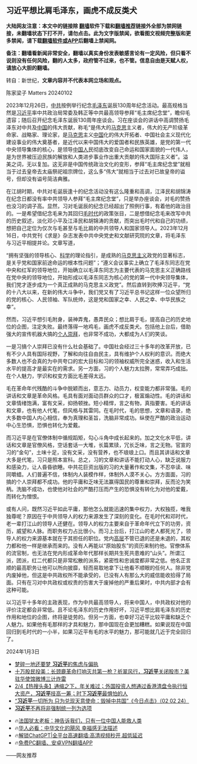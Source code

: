  <!-- 面包屑导航 --> <h2>习近平想比肩毛泽东，画虎不成反类犬</h2> <p class="notice"><b>大陆网友注意：本文中的链接除 <a href="https://github.com/bannedbook/fanqiang" >翻墙</a>软件下载和<a href="https://github.com/killgcd/justmysocks/blob/master/README.md">翻墙推荐</a>链接外全部为禁网链接，未翻墙状态下打不开，请勿点击。此为文字版禁闻，欲看图文视频完整版和更多禁闻，请下载<a href="https://github.com/bannedbook/fanqiang">翻墙软件或APP</a>后翻墙上禁闻网。</p><p>备注：翻墙看新闻非常安全，翻墙以真实身份发表敏感言论有一定风险，但只看不说则没有任何风险，翻的人太多，政府管不过来，也不管。信息自由是天赋人权，请放心大胆的翻墙。</b></p>  <div class="entry"> <p>转自：新世纪，<strong>文章内容并不代表本网立场和观点。</strong></p> <p> 陈家梁子 Matters 20240102</p> <p>2023年12月26日&#65292;<a href="https://www.bannedbook.org/bnews/tag/%e4%b8%ad%e5%85%b1/" class="st_tag internal_tag" rel="tag" title="标签 中共 下的日志">中共</a>按例举行纪念<a href="https://www.bannedbook.org/bnews/tag/%e6%af%9b%e6%b3%bd%e4%b8%9c/" class="st_tag internal_tag" rel="tag" title="标签 毛泽东 下的日志">毛泽东</a>诞辰130周年纪念活动&#12290;最高规格当然是<a href="https://www.bannedbook.org/bnews/tag/%e4%b9%a0%e8%bf%91%e5%b9%b3/" class="st_tag internal_tag" rel="tag" title="标签 习近平 下的日志">习近平</a>率中共政治局常委及韩正等中共最高领导参拜&#8220;毛主席纪念堂&#8221;&#65292;瞻仰毛遗容&#65307;随后召开纪念毛泽东诞辰130周年座谈会&#12290;习在座谈会的讲话中高调赞扬毛泽东对中共及<span class='wp_keywordlink_affiliate'><a href="https://www.bannedbook.org/" title="中国" target="_blank">中国</a></span>的伟大贡献&#65292;称毛&#8220;是伟大的<span class='wp_keywordlink'><a href="https://www.bannedbook.org/forum2/topic105.html" title="《马克思的成魔之路》" target="_blank">马克思</a></span>主义者&#65292;伟大的无产阶级革命家&#12289;战略家&#12289;理论家&#65292;是<a href="https://www.bannedbook.org/bnews/tag/%e9%a9%ac%e5%85%8b%e6%80%9d/" class="st_tag internal_tag" rel="tag" title="标签 马克思 下的日志">马克思</a>主义<a href="https://www.bannedbook.org/bnews/tag/%E4%B8%AD%E5%9B%BD/" class="st_tag internal_tag" rel="tag" title="标签 中国 下的日志">中国</a>化的伟大开拓者&#12289;中国社会主义现代化建设事业的伟大奠基者&#65292;是近代以来中国伟大的爱国者和民族英雄&#65292;是党的第一代中央领导集体的核心&#65292;是领导<a href="https://www.bannedbook.org/bnews/tag/%e4%b8%ad%e5%9b%bd%e4%ba%ba/" class="st_tag internal_tag" rel="tag" title="标签 中国人 下的日志">中国人</a>民彻底改变自己命运和国家面貌的一代伟人&#65292;是为世界被压迫民族的解放和人类进步事业作出重大贡献的伟大国际主义者&#8221;&#12290;溢美之词&#65292;无以复加&#12290;这无非是中国传统政治文化的变形&#65292;参拜&#8220;毛主席纪念堂&#8221;就相当于过去皇帝去太庙祭祀祖宗牌位&#65292;这么多&#8220;伟大&#8221;就相当于过去对已故皇帝的谥号&#65292;但却没有谥号简洁典雅&#12290;</p> <p><figure><picture><source srcset="https://imagedelivery.net/kDRCweMmqLnTPNlbum-pYA/prod/embed/19ad47fc-c01e-4d26-92f2-388e1cd6635f.jpeg/w=1376,h=5504,fit=scale-down"></source></picture><figcaption></figcaption></figure> <p>在江胡时期&#65292;中共对毛诞辰逢十的纪念活动没有这么隆重和高调&#65292;江泽民和胡锦涛在纪念日都没有率中共领导人参拜&#8220;毛主席纪念堂&#8221;&#65292;只是举办座谈会&#65292;对毛的赞扬也没习的调子高&#12290;显然&#65292;习对毛诞辰的纪念已经超出了照例行事&#65292;有着他的政治目的&#12290;一是希望借纪念毛来为其回归<a href="https://www.bannedbook.org/bnews/tag/%E6%AF%9B%E6%97%B6%E4%BB%A3/" class="st_tag internal_tag" rel="tag" title="标签 毛时代 下的日志">毛时代</a>的政策张目&#65292;二是想借纪念毛来改写中共的历史叙述&#65292;淡化邓小平及江泽民和胡锦涛的贡献&#65292;而突出毛时代和自己的功绩&#65292;想把自己定位为仅次与毛甚至与毛比肩的中共领导人和国家领导人&#12290;2023年12月16日&#65292;中共党刊&#12298;求是&#12299;杂志发表中共中央党史和文献研究院的文章&#65292;将毛泽东与习近平相提并论&#12290;文章写道&#65292;</p> <p><p>&#8220;拥有坚强的领导核心&#12289;<span class='wp_keywordlink'><a href="https://www.bannedbook.org/forum11/topic309.html" title="禁片：“科学”的棍子" target="_blank">科学</a></span>的理论指引&#65292;是成熟的<a href="https://www.bannedbook.org/bnews/tag/%e9%a9%ac%e5%85%8b%e6%80%9d%e4%b8%bb%e4%b9%89/" class="st_tag internal_tag" rel="tag" title="标签 马克思主义 下的日志">马克思主义</a>政党的显著标志&#65292;是关乎党和国家前途命运的根本性问题&#8221;&#65307;&#8220;遵义会议事实上确立了毛泽东同志在党中央和红军的领导地位&#65292;开始确立以毛泽东同志为主要代表的马克思主义正确路线在党中央的领导地位&#65292;开始形成以毛泽东同志为核心的党的第一代中央领导集体&#65292;我们党才逐步成为一个真正成熟的马克思主义政党&#8221;&#12290;然后直转到吹捧习近平&#65292;&#8220;党的十八大以来&#65292;在新的伟大斗争中&#65292;我们党又有了习近平总书记这样一位众望所归的党的核心&#12289;人民领袖&#12289;军队统帅&#65292;这是党和国家之幸&#12289;人民之幸&#12289;中华民族之幸&#8221;&#12290;&nbsp;</p> <p>然而&#65292;习近平想引毛附身&#65292;装神弄鬼&#65292;愚弄民众&#65307;想比肩于毛&#65292;提高自己的历史地位的企图&#65292;注定失败&#12290;最终落得一地鸡毛&#65292;画虎不成反类犬&#12290;包括他上台后&#65292;借助强大的宣传机器大搞的<a href="https://www.bannedbook.org/bnews/tag/%E4%B8%AA%E4%BA%BA%E5%B4%87%E6%8B%9C/" class="st_tag internal_tag" rel="tag" title="标签 个人崇拜 下的日志">个人崇拜</a>&#65292;也非常不成功&#65292;大都成为人们的笑谈&#12290;&nbsp;</p>  <p>一是习搞个人崇拜已没有什么社会基础了&#12290;中国社会经过三十多年的改革开放&#65292;已有不少人具有国际视野&#65292;了解和向往自由民主&#65292;具有维护个人权利的意识&#12290;而绝大多数人也不会真的为中共夸口的宏大目标和习的领袖权威所完全迷惑&#65292;收入和生活水平的提高才是最实在的需求&#12290;另一方面&#65292;习的个人魅力太拉胯&#65292;常常弄巧成拙&#12290;在个人魅力&#65292;学识和权变方面比毛差得太远&#12290;&nbsp;</p> <p>毛在革命年代残酷的斗争中脱颖而出&#65292;意志力&#12289;动员力&#65292;权变能力都非常强&#12290;毛的讲话和文章是革命风格&#12290;毛具有面对面动员群众的口才&#65292;极富煽动性&#12290;毛的讲话和文章情绪饱满&#65292;富有文采&#65292;抑扬顿挫&#12290;短小精悍&#65292;言之有物&#65292;真指要害&#12290;毛的讲话和文章&#65292;也有他人代笔&#65292;但风格与其雷同&#12290;在毛时代&#65292;毛的思想&#65292;文章和语录&#65292;绝大多数中国人内心相信&#65292;奉为真理和圣旨&#65292;洗脑非常成功&#12290;纵使在严酷的政治运动中心生恐惧&#65292;恐惧也转化为爱戴&#12290;&nbsp;</p> <p>而习近平是在官僚体制中循规蹈矩&#65292;勾心斗角中成长起来的&#12290;加之文化水平低&#65292;讲话和文章是官僚风格&#65292;空话套话一大堆&#65292;长篇累牍&#65292;冗长乏味&#65292;言之无物&#12290;官宣的习的&#8220;金句&#8221;&#65292;土味十足&#65292;没有文采&#65292;没有营养&#65292;也不琅琅上口&#12290;而且其讲话和文章大多是代笔&#65292;习只是照本宣科&#12290;总之&#65292;习的文章和讲话不能打动人心&#65292;缺乏说服力和感染力&#65292;让人昏昏欲睡&#12290;中共花巨资出版的习的大量著作和文集&#65292;不忍卒读&#12289;味同嚼蜡&#12290;人们普遍不信&#65292;体制内人装模作样&#65292;体制外人漠不关心&#12290;方方面面&#65292;习的搞的个人崇拜都不成功&#12290;他的平庸和乏味无法赢得国民的尊重和崇拜&#65292;反而沦为笑柄&#12290;洗脑不成功&#65292;也使他对社会的严酷打压而产生的恐惧没有转化为对他的爱戴&#65292;而转化为憎恨&#12290;&nbsp;</p>  <p>或有人问&#65292;既然习近平如此平庸&#65292;那他怎么就能迅速的集中权力&#65292;大权独揽&#65292;唯我独尊呢&#65311;原因在于中共领导人的权力来源发生了深刻的变化&#12290;在毛时代和邓时代&#65292;老一辈打江山的领导人还健在&#12290;领导人的权力主要来自于革命年代立下的功劳&#65292;资历&#65292;威望和人脉&#12290;而职务权力占比很小&#12290;而习上台后&#65292;打江山的老人都死光了&#65292;领导人的权力来源基本就在于其担任的职位&#12290;党内<span class='wp_keywordlink_affiliate'><a href="https://www.bannedbook.org/bnews/ccpdope/" title="中共高层内幕" target="_blank">高层</a></span>不管已退的还是未退的&#65292;其权力都和他一样是继承而来的&#12290;没有人再能以&#8220;原始股东&#8221;的资历来制约他&#12290;官僚体系的流官制&#65292;也无法在党内形成革命年代那样长期共生死共患难的&#8220;山头&#8221;&#12290;所谓江派&#65292;团派&#65292;红二代都只是非常松散的派系&#65292;紧密性和忠诚度都非常之低&#12290;他名正言顺的最高职务让他可以所向披靡&#65292;轻而易取地拿下让他看不顺眼的任何人&#12290;除非党内废掉他&#65292;但这是中共政权所不能承受的&#65292;已没有人有那么大的威信能收拾得了局面&#12290;只有在习对中共政权或权贵的伤害大于废掉他的严重后果时&#65292;中共内部才会有这种可能&#12290;&nbsp;</p> <p>以习近平十多年的主政表现&#65292;作为中共最高领导人&#65292;将来中国人&#65292;中共政权对他的评价注定都会非常低&#12290;且不论毛泽东的历史作用好坏&#65292;习近平想比肩毛泽东的历史作用和地位的企图&#65292;终将是徒劳的&#12290;但另一方面&#65292;也幸好习近平比较平庸和缺乏个人魅力&#12290;如果他有毛那样的才具和魅力&#65292;那中国现在会更加糟糕&#12290;如果说现在中国回归到毛时代的一小半&#65292;如果习近平有毛的水平的魅力&#65292;那可能就几近于完全回归了&#12290;&nbsp;</p> <p>2024年1月3日</p>  <!--<div id="taboola-mid-1"></div>--><ul class='op-related-articles' title='相关阅读'> <li><a href='https://www.bannedbook.org/bnews/ccpdope/20240205/1997062.html' target='_blank'>梦碎一地还要梦 <b>习近平</b>的焦虑与偏执</a></li> <li><a href='https://www.bannedbook.org/bnews/comments/20240205/1997046.html' target='_blank'>十万股民投美：长颈鹿革命打响灭共第一枪？祈翠风行，<b>习近平</b>关闭股市？美驻华使馆微博三计炸雷</a></li> <li><a href='https://www.bannedbook.org/bnews/bannedvideo/20240205/1996995.html' target='_blank'>2/4【热搜头条】通缩之下，年关难过；外国投资人想通过香港清盘令执行恒大资产，<b>习近平</b>技高一筹；时下<b>习近平</b>最惧怕的人</a></li> <li><a href='https://www.bannedbook.org/bnews/sohnews/20240205/1996981.html' target='_blank'>“<b>习近平</b>一切所为 只为兑现天意使命：毁掉中共国”《今日点击》（02 02 24）</a></li> <li><a href='https://www.bannedbook.org/bnews/ssgc/20240204/1996939.html' target='_blank'><b>习近平</b>不再将非强制统一列为选项</a></li> </ul> <ul class="texttj"> <li>🔥<a href="https://www.bannedbook.org/bnews/ssgc/20230219/1850782.html" target="_blank">法国犹太老板：神告诉我们，只有一位中国人能救人类</a></li> <li>🔥<a href="https://www.bannedbook.org/bnews/comments/20220220/1694796.html" target="_blank">华人必看：中华文化的飓风 幸福感无法描述</a></li> <li>🔥<a href="https://github.com/bannedbook/fanqiang/wiki/V2ray%E6%9C%BA%E5%9C%BA" target="_blank">解锁ChatGPT|全平台高速翻墙:高清视频秒开,超低延迟</a></li> <li>🔥<a href="https://github.com/bannedbook/fanqiang/wiki/%E7%A6%81%E9%97%BB%E7%BD%91%E5%AE%89%E5%8D%93%E7%BF%BB%E5%A2%99%E6%96%B0%E9%97%BBAPP" target="_blank">免费PC翻墙、安卓VPN翻墙APP</a></li> </ul><p>&#8212;&#8212;网友推荐</p><a name='sharetosocial'></a> <div style="margin-bottom:5px;padding-bottom:5px;clear:both"> <div id="archive-pix-1" class="banner-ads"> <!-- AuctionX Display platform tag START --> <div id="27602x728x90x621x_ADSLOT1" clicktrack="%%CLICK_URL_ESC%%"></div>  <!-- AuctionX Display platform tag END --> </div> <div id="archive-pix-2" class="banner-ads"> <!-- AuctionX Display platform tag START --> <div id="27556x300x250x621x_ADSLOT1" clicktrack="%%CLICK_URL_ESC%%" style="margin:0 auto;text-align:center"></div>  <!-- AuctionX Display platform tag END --> </div> </div>  <div id="archive-pix-1" class="banner-ads"> <!-- AuctionX Display platform tag START --> <div id="27603x728x90x621x_ADSLOT1" clicktrack="%%CLICK_URL_ESC%%"></div>  <!-- AuctionX Display platform tag END --> </div> </div><!--END ENTRY--> 